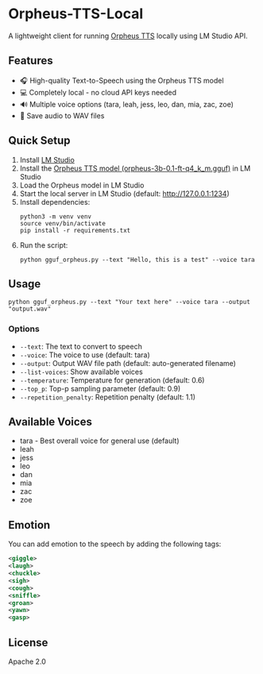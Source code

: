 # Orpheus-TTS-Local

A lightweight client for running [Orpheus TTS](https://huggingface.co/canopylabs/orpheus-3b-0.1-ft) locally using LM Studio API.

## Features

- 🎧 High-quality Text-to-Speech using the Orpheus TTS model
- 💻 Completely local - no cloud API keys needed
- 🔊 Multiple voice options (tara, leah, jess, leo, dan, mia, zac, zoe)
- 💾 Save audio to WAV files

## Quick Setup

1. Install [LM Studio](https://lmstudio.ai/) 
2. Install the [Orpheus TTS model (orpheus-3b-0.1-ft-q4_k_m.gguf)](https://huggingface.co/isaiahbjork/orpheus-3b-0.1-ft-Q4_K_M-GGUF) in LM Studio
3. Load the Orpheus model in LM Studio
4. Start the local server in LM Studio (default: http://127.0.0.1:1234)
5. Install dependencies:
   ```
   python3 -m venv venv
   source venv/bin/activate
   pip install -r requirements.txt
   ```
6. Run the script:
   ```
   python gguf_orpheus.py --text "Hello, this is a test" --voice tara
   ```

## Usage

```
python gguf_orpheus.py --text "Your text here" --voice tara --output "output.wav"
```

### Options

- `--text`: The text to convert to speech
- `--voice`: The voice to use (default: tara)
- `--output`: Output WAV file path (default: auto-generated filename)
- `--list-voices`: Show available voices
- `--temperature`: Temperature for generation (default: 0.6)
- `--top_p`: Top-p sampling parameter (default: 0.9)
- `--repetition_penalty`: Repetition penalty (default: 1.1)

## Available Voices

- tara - Best overall voice for general use (default)
- leah
- jess
- leo
- dan
- mia
- zac
- zoe

## Emotion
You can add emotion to the speech by adding the following tags:
```xml
<giggle>
<laugh>
<chuckle>
<sigh>
<cough>
<sniffle>
<groan>
<yawn>
<gasp>
```

## License

Apache 2.0

